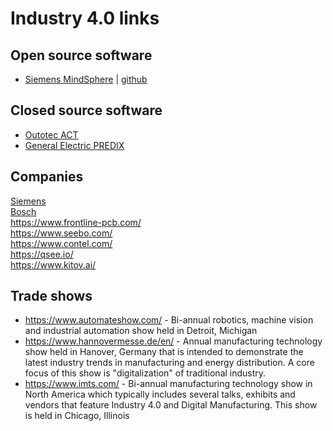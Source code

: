 # Industry 4.0 links

## Open source software
* [Siemens MindSphere](https://siemens.mindsphere.io/en) | [github](https://github.com/mindsphere)

## Closed source software
* [Outotec ACT](https://www.outotec.com/products-and-services/technologies/analyzers-and-automation/act-advanced-process-control/) <br>
* [General Electric PREDIX](https://www.predix.io/)

## Companies
[Siemens](https://new.siemens.com/global/en/products/automation.html)<br>
[Bosch](https://www.bosch.com/products-and-services/connected-products-and-services/industry-4-0/)<br>
https://www.frontline-pcb.com/<br>
https://www.seebo.com/<br>
https://www.contel.com/<br>
https://qsee.io/<br>
https://www.kitov.ai/<br>

## Trade shows
* https://www.automateshow.com/ - Bi-annual robotics, machine vision and industrial automation show held in Detroit, Michigan<br>
* https://www.hannovermesse.de/en/ - Annual manufacturing technology show held in Hanover, Germany that is intended to demonstrate the latest industry trends in manufacturing and energy distribution. A core focus of this show is "digitalization" of traditional industry.<br>
* https://www.imts.com/ - Bi-annual manufacturing technology show in North America which typically includes several talks, exhibits and vendors that feature Industry 4.0 and Digital Manufacturing. This show is held in Chicago, Illinois
